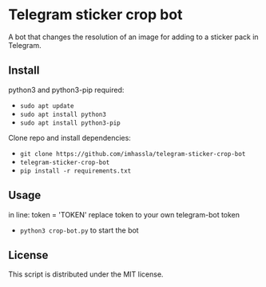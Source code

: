 # Telegram sticker crop bot
A bot that changes the resolution of an image for adding to a sticker pack in Telegram.

## Install
python3 and python3-pip required:
- `sudo apt update`
- `sudo apt install python3`
- `sudo apt install python3-pip`
  
Clone repo and install dependencies:
- `git clone https://github.com/imhassla/telegram-sticker-crop-bot`
- `telegram-sticker-crop-bot`
- `pip install -r requirements.txt`

## Usage

in line: token = 'TOKEN' 
replace token to your own telegram-bot token 
- `python3 crop-bot.py` to start the bot

## License
This script is distributed under the MIT license. 
